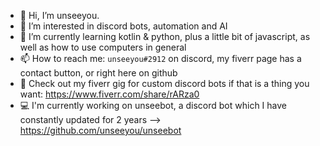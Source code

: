 - 👋 Hi, I’m unseeyou.
- 👀 I’m interested in discord bots, automation and AI
- 🌱 I’m currently learning kotlin & python, plus a little bit of javascript, as well as how to use computers in general
- 📫 How to reach me: `unseeyou#2912` on discord, my fiverr page has a contact button, or right here on github
- 💸 Check out my fiverr gig for custom discord bots if that is a thing you want: https://www.fiverr.com/share/rARza0
- 💻 I'm currently working on unseebot, a discord bot which I have constantly updated for 2 years --> https://github.com/unseeyou/unseebot
